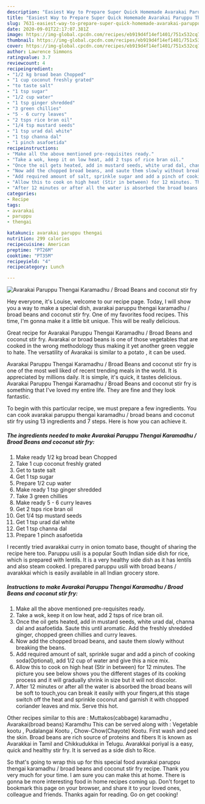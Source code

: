 ```yaml
---
description: "Easiest Way to Prepare Super Quick Homemade Avarakai Paruppu Thengai Karamadhu / Broad Beans and coconut stir fry"
title: "Easiest Way to Prepare Super Quick Homemade Avarakai Paruppu Thengai Karamadhu / Broad Beans and coconut stir fry"
slug: 7631-easiest-way-to-prepare-super-quick-homemade-avarakai-paruppu-thengai-karamadhu-broad-beans-and-coconut-stir-fry
date: 2020-09-01T22:17:07.381Z
image: https://img-global.cpcdn.com/recipes/eb919d4f14ef1401/751x532cq70/avarakai-paruppu-thengai-karamadhu-broad-beans-and-coconut-stir-fry-recipe-main-photo.jpg
thumbnail: https://img-global.cpcdn.com/recipes/eb919d4f14ef1401/751x532cq70/avarakai-paruppu-thengai-karamadhu-broad-beans-and-coconut-stir-fry-recipe-main-photo.jpg
cover: https://img-global.cpcdn.com/recipes/eb919d4f14ef1401/751x532cq70/avarakai-paruppu-thengai-karamadhu-broad-beans-and-coconut-stir-fry-recipe-main-photo.jpg
author: Lawrence Simmons
ratingvalue: 3.7
reviewcount: 4
recipeingredient:
- "1/2 kg broad bean Chopped"
- "1 cup coconut freshly grated"
- "to taste salt"
- "1 tsp sugar"
- "1/2 cup water"
- "1 tsp ginger shredded"
- "3 green chillies"
- "5 - 6 curry leaves"
- "2 tsps rice bran oil"
- "1/4 tsp mustard seeds"
- "1 tsp urad dal white"
- "1 tsp channa dal"
- "1 pinch asafoetida"
recipeinstructions:
- "Make all the above mentioned pre-requisites ready."
- "Take a wok, keep it on low heat, add 2 tsps of rice bran oil."
- "Once the oil gets heated, add in mustard seeds, white urad dal, channa dal and asafoetida. Saute this until aromatic. Add the freshly shredded ginger, chopped green chillies and curry leaves."
- "Now add the chopped broad beans, and saute them slowly without breaking the beans."
- "Add required amount of salt, sprinkle sugar and add a pinch of cooking soda(Optional), add 1/2 cup of water and give this a nice mix."
- "Allow this to cook on high heat (Stir in between) for 12 minutes. The picture you see below shows you the different stages of its cooking process and it will gradually shrink in size but it will not discolor."
- "After 12 minutes or after all the water is absorbed the broad beans will be soft to touch,you can break it easily with your fingers,at this stage switch off the heat and sprinkle coconut and garnish it with chopped coriander leaves and mix. Serve this hot."
categories:
- Recipe
tags:
- avarakai
- paruppu
- thengai

katakunci: avarakai paruppu thengai 
nutrition: 299 calories
recipecuisine: American
preptime: "PT26M"
cooktime: "PT35M"
recipeyield: "4"
recipecategory: Lunch

---
```



![Avarakai Paruppu Thengai Karamadhu / Broad Beans and coconut stir fry](https://img-global.cpcdn.com/recipes/eb919d4f14ef1401/751x532cq70/avarakai-paruppu-thengai-karamadhu-broad-beans-and-coconut-stir-fry-recipe-main-photo.jpg)

Hey everyone, it's Louise, welcome to our recipe page. Today, I will show you a way to make a special dish, avarakai paruppu thengai karamadhu / broad beans and coconut stir fry. One of my favorites food recipes. This time, I'm gonna make it a little bit unique. This will be really delicious.

Great recipe for Avarakai Paruppu Thengai Karamadhu / Broad Beans and coconut stir fry. Avarakai or broad beans is one of those vegetables that are cooked in the wrong methodology thus making it yet another green veggie to hate. The versatility of Avarakai is similar to a potato , it can be used.

Avarakai Paruppu Thengai Karamadhu / Broad Beans and coconut stir fry is one of the most well liked of recent trending meals in the world. It is appreciated by millions daily. It is simple, it's quick, it tastes delicious. Avarakai Paruppu Thengai Karamadhu / Broad Beans and coconut stir fry is something that I've loved my entire life. They are fine and they look fantastic.


To begin with this particular recipe, we must prepare a few ingredients. You can cook avarakai paruppu thengai karamadhu / broad beans and coconut stir fry using 13 ingredients and 7 steps. Here is how you can achieve it.

<!--inarticleads1-->

##### The ingredients needed to make Avarakai Paruppu Thengai Karamadhu / Broad Beans and coconut stir fry:

1. Make ready 1/2 kg broad bean Chopped
1. Take 1 cup coconut freshly grated
1. Get to taste salt
1. Get 1 tsp sugar
1. Prepare 1/2 cup water
1. Make ready 1 tsp ginger shredded
1. Take 3 green chillies
1. Make ready 5 - 6 curry leaves
1. Get 2 tsps rice bran oil
1. Get 1/4 tsp mustard seeds
1. Get 1 tsp urad dal white
1. Get 1 tsp channa dal
1. Prepare 1 pinch asafoetida


I recently tried avarakkai curry in onion tomato base, thought of sharing the recipe here too. Paruppu usili is a popular South Indian side dish for rice, which is prepared with lentils. It is a very healthy side dish as it has lentils and also steam cooked. I prepared paruppu usili with broad beans / avarakkai which is easily available in all Indian grocery store. 

<!--inarticleads2-->

##### Instructions to make Avarakai Paruppu Thengai Karamadhu / Broad Beans and coconut stir fry:

1. Make all the above mentioned pre-requisites ready.
1. Take a wok, keep it on low heat, add 2 tsps of rice bran oil.
1. Once the oil gets heated, add in mustard seeds, white urad dal, channa dal and asafoetida. Saute this until aromatic. Add the freshly shredded ginger, chopped green chillies and curry leaves.
1. Now add the chopped broad beans, and saute them slowly without breaking the beans.
1. Add required amount of salt, sprinkle sugar and add a pinch of cooking soda(Optional), add 1/2 cup of water and give this a nice mix.
1. Allow this to cook on high heat (Stir in between) for 12 minutes. The picture you see below shows you the different stages of its cooking process and it will gradually shrink in size but it will not discolor.
1. After 12 minutes or after all the water is absorbed the broad beans will be soft to touch,you can break it easily with your fingers,at this stage switch off the heat and sprinkle coconut and garnish it with chopped coriander leaves and mix. Serve this hot.


Other recipes similar to this are : Muttakos(cabbage) karamadhu , Avarakai(broad beans) Karamdhu This can be served along with : Vegetable kootu , Pudalangai Kootu , Chow-Chow(Chayote) Kootu. First wash and peel the skin. Broad beans are rich source of proteins and fibers It is known as Avarakkai in Tamil and Chikkudukkai in Telugu. Avarakkai poriyal is a easy, quick and healthy stir fry. It is served as a side dish to Rice. 

So that's going to wrap this up for this special food avarakai paruppu thengai karamadhu / broad beans and coconut stir fry recipe. Thank you very much for your time. I am sure you can make this at home. There is gonna be more interesting food in home recipes coming up. Don't forget to bookmark this page on your browser, and share it to your loved ones, colleague and friends. Thanks again for reading. Go on get cooking!
